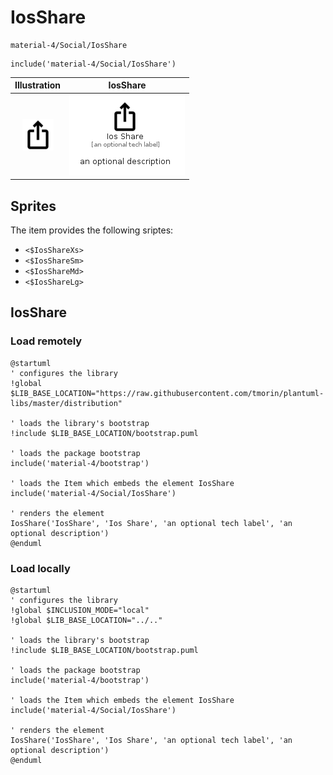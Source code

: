 # IosShare


```text
material-4/Social/IosShare
```

```text
include('material-4/Social/IosShare')
```



| Illustration | IosShare |
| :---: | :---: |
| ![illustration for Illustration](../../material-4/Social/IosShare.png) | ![illustration for IosShare](../../material-4/Social/IosShare.Local.png) |



## Sprites
The item provides the following sriptes:

- `<$IosShareXs>`
- `<$IosShareSm>`
- `<$IosShareMd>`
- `<$IosShareLg>`





## IosShare

### Load remotely
```plantuml
@startuml
' configures the library
!global $LIB_BASE_LOCATION="https://raw.githubusercontent.com/tmorin/plantuml-libs/master/distribution"

' loads the library's bootstrap
!include $LIB_BASE_LOCATION/bootstrap.puml

' loads the package bootstrap
include('material-4/bootstrap')

' loads the Item which embeds the element IosShare
include('material-4/Social/IosShare')

' renders the element
IosShare('IosShare', 'Ios Share', 'an optional tech label', 'an optional description')
@enduml
```

### Load locally
```plantuml
@startuml
' configures the library
!global $INCLUSION_MODE="local"
!global $LIB_BASE_LOCATION="../.."

' loads the library's bootstrap
!include $LIB_BASE_LOCATION/bootstrap.puml

' loads the package bootstrap
include('material-4/bootstrap')

' loads the Item which embeds the element IosShare
include('material-4/Social/IosShare')

' renders the element
IosShare('IosShare', 'Ios Share', 'an optional tech label', 'an optional description')
@enduml
```

